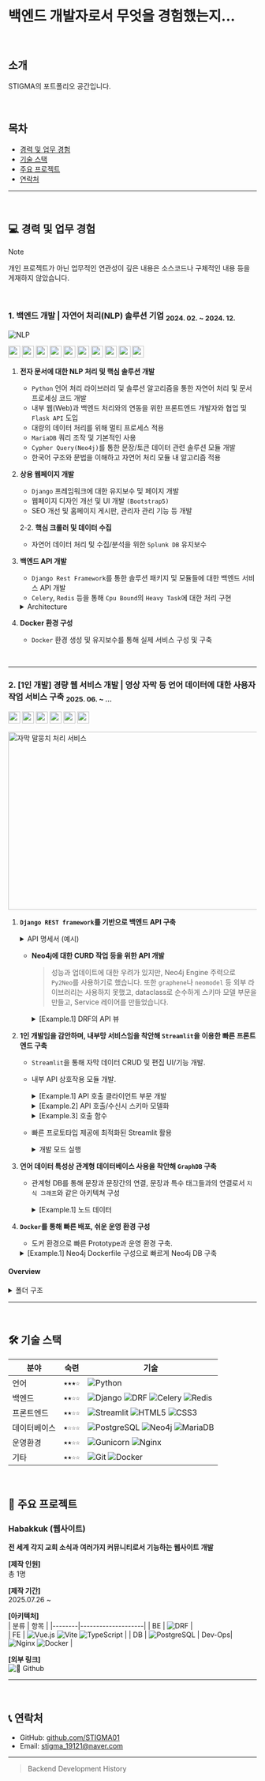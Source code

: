 # 백엔드 개발자로서 무엇을 경험했는지...

<br>

## 소개
STIGMA의 포트폴리오 공간입니다.

<br>

## 목차
- [경력 및 업무 경험](#-경력-및-업무-경험)
- [기술 스택](#-기술-스택)
- [주요 프로젝트](#-주요-프로젝트)
- [연락처](#-연락처)


----
<br>

## 💻 경력 및 업무 경험

> [!NOTE]
> 개인 프로젝트가 아닌 업무적인 연관성이 깊은 내용은 소스코드나 구체적인 내용 등을 게재하지 않았습니다.

<br> 

### 1. 백엔드 개발 | 자연어 처리(NLP) 솔루션 기업 <sub> **2024. 02. ~ 2024. 12.**</sub>
![NLP](https://img.shields.io/badge/NLP-Machine%20Learning-blue?style=flat-square)
<p align="left">
  <img src="https://cdn.simpleicons.org/python/3776AB" height="24" />
  <img src="https://cdn.simpleicons.org/django/092E20" height="24" />
  <img src="https://cdn.simpleicons.org/flask/000000" height="24" />
  <img src="https://cdn.simpleicons.org/neo4j/008CC1" height="24" />
  <img src="https://cdn.simpleicons.org/mariadb/003545" height="24" />
  <img src="https://cdn.simpleicons.org/splunk/003545" height="24" />
  <img src="https://cdn.simpleicons.org/html5/E34F26" height="24" />
  <img src="https://cdn.simpleicons.org/css/1572B6" height="24" />
  <img src="https://cdn.simpleicons.org/bootstrap/1572B6" height="24" />
  <img src="https://cdn.simpleicons.org/docker/2496ED" height="24" />
</p>

1) **전자 문서에 대한 NLP 처리 및 핵심 솔루션 개발**
    - `Python` 언어 처리 라이브러리 및 솔루션 알고리즘을 통한 자연어 처리 및 문서 프로세싱 코드 개발
    - 내부 웹(Web)과 백엔드 처리와의 연동을 위한 프론트엔드 개발자와 협업 및 `Flask API` 도입
    - 대량의 데이터 처리를 위해 멀티 프로세스 적용
    - `MariaDB` 쿼리 조작 및 기본적인 사용
    - `Cypher Query(Neo4j)`를 통한 문장/토큰 데이터 관련 솔루션 모듈 개발
    - 한국어 구조와 문법을 이해하고 자연어 처리 모듈 내 알고리즘 적용
  
2) **상용 웹페이지 개발**
    - `Django` 프레임워크에 대한 유지보수 및 페이지 개발
    - 웹페이지 디자인 개선 및 UI 개발 `(Bootstrap5)`
    - SEO 개선 및 홈페이지 게시판, 관리자 관리 기능 등 개발

    2-2. **핵심 크롤러 및 데이터 수집**
    - 자연어 데이터 처리 및 수집/분석을 위한 `Splunk DB` 유지보수
 
3) **백엔드 API 개발**
    - `Django Rest Framework`를 통한 솔루션 패키지 및 모듈들에 대한 백엔드 서비스 API 개발
    - `Celery`, `Redis` 등을 통해 `Cpu Bound`의 `Heavy Task`에 대한 처리 구현

    <details>
      <summary>Architecture</summary>
      <img width="904" height="677" alt="NLP Service" src="https://github.com/user-attachments/assets/4a374d96-d188-4077-aa93-0e0c8085f897" />
    </details>

4) **Docker 환경 구성**
    - `Docker` 환경 생성 및 유지보수를 통해 실제 서비스 구성 및 구축

<br>

----


### 2. [1인 개발] 경량 웹 서비스 개발 | 영상 자막 등 언어 데이터에 대한 사용자 작업 서비스 구축 <sub> **2025. 06. ~ ...**</sub>
<p align="left">
  <img src="https://cdn.simpleicons.org/python/3776AB" height="24" />
  <img src="https://cdn.simpleicons.org/django/092E20" height="24" />
  <img src="https://cdn.simpleicons.org/neo4j/008CC1" height="24" />
  <img src="https://cdn.simpleicons.org/nginx/008CC1" height="24" />
  <img src="https://cdn.simpleicons.org/streamlit/008CC1" height="24" />
  <img src="https://cdn.simpleicons.org/docker/2496ED" height="24" />
</p>

<img width="740" height="360" alt="자막 말뭉치 처리 서비스" src="https://github.com/user-attachments/assets/8b726484-eb9d-4059-835c-fb61e55f40a6" />


1) **`Django REST framework`를 기반으로 백엔드 API 구축**
    <details>
     <summary>API 명세서 (예시)</summary>
     <img width="800" height="265" alt="image" src="https://github.com/user-attachments/assets/c8489ea8-dc74-485d-aa32-1eb4e066e8e9" />
    </details>
     
    - **Neo4j에 대한 CURD 작업 등을 위한 API 개발**
      > 성능과 업데이트에 대한 우려가 있지만, Neo4j Engine 주력으로 `Py2Neo`를 사용하기로 했습니다.
      > 또한 `graphene`나 `neomodel` 등 외부 라이브러리는 사용하지 못했고, dataclass로 순수하게 스키마 모델 부문을 만들고, Service 레이어를 만들었습니다.
      <details>
       <summary>[Example.1] DRF의 API 뷰</summary>
        
       ```python
       
       class CorpusUploadView(GenericAPIView): 
           parser_classes = [MultiPartParser, FormParser] 
           renderer_classes = [JSONRenderer, BrowsableAPIRenderer] 
           serializer_class = CorpusSRTUploadSerializer
       
           def get_queryset(self):
               return None
       
           @handle_exceptions_drf
           def post(self, request, *args, **kwargs):
               serializer = self.get_serializer(data=request.data)
               serializer.is_valid(raise_exception=True)
       
               data = serializer.validated_data.copy()
               content = data.pop("srt_file").read().decode("utf-8")
       
               service = SubtitleCorpusNeoService()
               result = service.create_corpus_from_srt_data(
                   srt_content=content,
                   **data
               )
       
               if result:
                   response_data = {
                       "message": "Corpus and sentences uploaded successfully.",
                   }
                   response_data['result'] = dict(result)
                   return Response(response_data, status=status.HTTP_200_OK)
               else:
                   return Response({"message": "No sentences parsed, corpus not created."}, status=status.HTTP_200_OK)
  
      ```
       
      </details>
    
1) **1인 개발임을 감안하며, 내부망 서비스임을 착안해 `Streamlit`을 이용한 빠른 프론트엔드 구축**
     - `Streamlit`을 통해 자막 데이터 CRUD 및 편집 UI/기능 개발.
     - 내부 API 상호작용 모듈 개발.
  
        <details>
        <summary>[Example.1] API 호출 클라이언트 부문 개발 </summary>
  
        프론트에서 백엔드 API를 호출할 때 사용할 기본적인 클라이언트를 만들었습니다.
  
        ```python
        class CorpusAPIClient(BaseAPIClient):
            ENDPOINTS = {
                'list': DRF_ENDPOINT_NODES_LIST,
                'create': DRF_ENDPOINT_CORPUS_UPLOAD,
                'retrieve': DRF_ENDPOINT_CORPUS_DETAIL,
                'destroy': DRF_ENDPOINT_CORPUS_DETAIL,
            }
            # 'update', 'partial_update'
            
            @handle_api_errors
            def get_corpus_list(self):
                return self.get('list', path_vars={'node_label': 'Corpus'})
        
            @handle_api_errors
            def get_corpus_sentences(self, corpus_id: str):
                return self.get('retrieve', path_vars={'corpus_id': corpus_id})
        
            @handle_api_errors
            def upload_corpus(self, corpus_upload_req: CorpusUploadRequestModel):
                print(corpus_upload_req)
                file_field_key = 'srt_file'
                files = corpus_upload_req.srt_file.to_request_file(field_key=file_field_key)
                data = corpus_upload_req.to_dict(drop_null=True,
                                                 exclude_fields=[file_field_key])
                return self.post('create', data=data, files=files)
        
            @handle_api_errors
            def delete_corpus(self, corpus_id: str):
                res = self.delete('destroy', path_vars={'corpus_id': corpus_id})
                if res.status_code == 204:
                    return {"message": f"Completed delete: {corpus_id}"}
                elif res.content:
                    return res.json()
                else:
                    return {"message": f"Status: {res.status_code}, No response body"}
  
        ```
        </details>
  
        <details>
        <summary>[Example.2] API 호출/수신시 스키마 모델화</summary>
  
        프론트에서 API를 호출할 때, 유지보수와 정합성을 고려하면 스키마를 모델화하여 처리하는 것이 필요하다고 판단하였습니다.
        또한 `Pydantic` 라이브러리가 아닌 가벼운 dataclass로 신속히 만드는 것을 채택했습니다.
        
        ```python
   
        from dataclasses import dataclass, asdict, fields
        from typing import Type, TypeVar, Any, Dict, Union, IO, Optional, List
        from .enums.enum import MimeType
        
        T = TypeVar('T', bound='BaseDataModel')
        
        
        @dataclass
        class BaseDataModel:
            def to_dict(self, drop_null: bool = True,
                        exclude_fields: Optional[List[str]] = None) -> dict:
                """
                데이터 모델을 딕셔너리로 변환한다.
        
                Args:
                    drop_null (bool, optional): None 값을 제거할지 여부. 기본값은 True이다.
                    exclude_fields (List[str], optional): 딕셔너리에서 제외할 필드 이름 목록. 기본값은 None이다.
                """
                result = asdict(self)
                
                def _filter(item):
                    key, value = item
                    if drop_null and value is None:
                        return False
                    if exclude_fields and key in exclude_fields:
                        return False
                    return True
        
                filtered_items = filter(_filter, result.items())
                return dict(filtered_items)
        
            @classmethod
            def from_dict(cls: Type[T], data: Dict) -> T:
                field_names = {f.name for f in fields(cls)}
                filtered_data = {k: v for k, v in data.items()
                                  if k in field_names}
                return cls(**filtered_data)
        ```
  
        ```python
   
        from dataclasses import dataclass, field
        from typing import Optional, List
        from .base import BaseDataModel, UploadFileModel
        
        
        @dataclass
        class CorpusUploadRequestModel(BaseDataModel):
            srt_file: UploadFileModel
            corpus_title: str
            corpus_subtitle: Optional[str] = None
            corpus_author: Optional[str] = None
            corpus_category: Optional[str] = None
            corpus_language: Optional[str] = None
            corpus_video_unique_id: Optional[str] = None
  
        ```
        </details>

        <details>
        <summary>[Example.3] 호출 함수</summary>
          
        ```python
        # Streamlit의 기능을 활용한 파일 업로드 부문
        
        with st.spinner("Wait..."):
            try:
                res_content = client.upload_corpus(
                    _ = CorpusUploadRequestModel(
                        srt_file=UploadFileModel(
                            name=uploaded_file.name,
                            content=uploaded_file.getvalue(),
                            content_type=uploaded_file.type
                        ),
                        **detail_data
                    )
                )
                st.success("File upload completed successfully.")
                # st.write("**Test Response:**")
                # st.json(res_content)
                st.cache_data.clear()
            except Exception as e:
                st.error(f"A temporary error occurred. Please try again later. [code: 033]")
                logger.error(f"Clientside error: {e}")
        
        ```
          
        </details>
        
      - 빠른 프로토타입 제공에 최적화된 Streamlit 활용
        <details>
          <summary>개발 모드 실행</summary>
          <img width="800" height="75" alt="image" src="https://github.com/user-attachments/assets/63f24b61-bb36-4416-bf1c-62d5b6eb2a8a" />

        </details>

2) **언어 데이터 특성상 관계형 데이터베이스 사용을 착안해 `GraphDB` 구축**
     - 관계형 DB를 통해 문장과 문장간의 연결, 문장과 특수 태그들과의 연결로서 `지식 그래프`와 같은 아키텍쳐 구성
       <details>
         <summary>[Example.1] 노드 데이터</summary>
         <img width="800" height="290" alt="image" src="https://github.com/user-attachments/assets/3be777c8-cace-4142-af68-baf7113c34aa" />
  
       </details>

3) **`Docker`를 통해 빠른 배포, 쉬운 운영 환경 구성**
    - 도커 환경으로 빠른 Prototype과 운영 환경 구축.
    <details>
    <summary>[Example.1] Neo4j Dockerfile 구성으로 빠르게 Neo4j DB 구축</summary>
      
    ```Dockerfile
    FROM neo4j:5.20
    ARG APOC_VERSION=5.20.0
    
    ENV NEO4J_HOME=/var/lib/neo4j
    
    RUN apt-get update && apt-get install -y --no-install-recommends wget \
        && rm -rf /var/lib/apt/lists/*
    
    RUN wget --no-check-certificate \
        https://github.com/neo4j-contrib/neo4j-apoc-procedures/releases/download/${APOC_VERSION}/apoc-${APOC_VERSION}-extended.jar \
        -O ${NEO4J_HOME}/plugins/apoc-${APOC_VERSION}-extended.jar
    
    ENV NEO4J_PLUGINS='["apoc"]'
    ```
    </details>


#### Overview
  <details>
    <summary>폴더 구조</summary>
    <img width="900" height="463" alt="image" src="https://github.com/user-attachments/assets/0c987379-ea5a-45a7-b7e4-4f0c2246cc31" />
    
  </details>


----

<br>

## 🛠 기술 스택

| 분야        | 숙련  |             기술 |
|-------------|------|--------------------|
| 언어        | `★★★☆`  | ![Python](https://img.shields.io/badge/Python-3776AB?style=for-the-badge&logo=python&logoColor=white) |
| 백엔드      | `★★☆☆`  | ![Django](https://img.shields.io/badge/Django-092E20?style=for-the-badge&logo=django&logoColor=white) ![DRF](https://img.shields.io/badge/Django%20REST%20API-FF1709?style=for-the-badge&logo=django&logoColor=white) ![Celery](https://img.shields.io/badge/Celery-37814A?style=for-the-badge&logo=celery&logoColor=white) ![Redis](https://img.shields.io/badge/Redis-DC382D?style=for-the-badge&logo=redis&logoColor=white)|
| 프론트엔드  | `★★☆☆` | ![Streamlit](https://img.shields.io/badge/Streamlit-FF4B4B?style=for-the-badge&logo=streamlit&logoColor=white) ![HTML5](https://img.shields.io/badge/HTML5-E34F26?style=for-the-badge&logo=html5&logoColor=white) ![CSS3](https://img.shields.io/badge/CSS-1572B6?style=for-the-badge&logo=css&logoColor=white) |  
| 데이터베이스  | `★☆☆☆` | ![PostgreSQL](https://img.shields.io/badge/PostgreSQL-4169E1?style=for-the-badge&logo=postgresql&logoColor=white) ![Neo4j](https://img.shields.io/badge/Neo4j-008CC1?style=for-the-badge&logo=neo4j&logoColor=white) ![MariaDB](https://img.shields.io/badge/MariaDB-003545?style=for-the-badge&logo=mariadb&logoColor=white) |
| 운영환경   | `★★☆☆` | ![Gunicorn](https://img.shields.io/badge/Gunicorn-499848?style=for-the-badge&logo=gunicorn&logoColor=white) ![Nginx](https://img.shields.io/badge/Nginx-009639?style=for-the-badge&logo=nginx&logoColor=white)   |
| 기타       | `★★☆☆`  |  ![Git](https://img.shields.io/badge/Git-F05032?style=for-the-badge&logo=git&logoColor=white) ![Docker](https://img.shields.io/badge/Docker-2496ED?style=for-the-badge&logo=docker&logoColor=white) | 




<br>

## 📂 주요 프로젝트

### Habakkuk (웹사이트)
**전 세계 각지 교회 소식과 여러가지 커뮤니티로서 기능하는 웹사이트 개발**  

**[제작 인원]**  
총 1명

**[제작 기간]**  
2025.07.26 ~ 

**[아키텍처]**  
|  분류  |        항목        |
|--------|--------------------|
|  BE    |  ![DRF](https://img.shields.io/badge/Django%20REST%20API-FF1709?style=for-the-badge&logo=django&logoColor=white)  |   
|  FE    |  ![Vue.js](https://img.shields.io/badge/Vue.js-35495E?style=for-the-badge&logo=vue.js&logoColor=4FC08D) ![Vite](https://img.shields.io/badge/Vite-646CFF?style=for-the-badge&logo=vite&logoColor=white)  ![TypeScript](https://img.shields.io/badge/TypeScript-3178C6?style=for-the-badge&logo=typescript&logoColor=white)  |
|  DB    |  ![PostgreSQL](https://img.shields.io/badge/PostgreSQL-4169E1?style=for-the-badge&logo=postgresql&logoColor=white)
|  Dev-Ops|  ![Nginx](https://img.shields.io/badge/Nginx-009639?style=for-the-badge&logo=nginx&logoColor=white) ![Docker](https://img.shields.io/badge/Docker-2496ED?style=for-the-badge&logo=docker&logoColor=white)    |

**[외부 링크]**  
![🔧 Github](https://github.com/STIGMA01/habakkuk/)


---

<br>

## 📞 연락처

- GitHub: [github.com/STIGMA01](https://github.com/STIGMA01)
- Email: stigma_19121@naver.com

---

> Backend Development History


